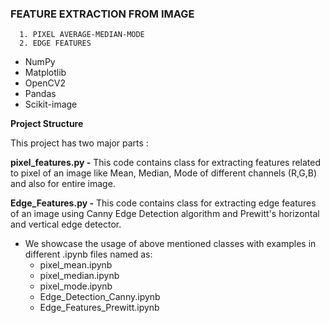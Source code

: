 ### FEATURE EXTRACTION FROM IMAGE 
      1. PIXEL AVERAGE-MEDIAN-MODE 
      2. EDGE FEATURES

- NumPy
- Matplotlib
- OpenCV2
- Pandas
- Scikit-image


<b>Project Structure</b>

This project has two major parts :

<b>pixel_features.py -</b> This code contains class for extracting features related to pixel of an image like Mean, Median, Mode of different channels (R,G,B) and also for entire image.

<b>Edge_Features.py -</b> This code contains class for extracting edge features of an image using Canny Edge Detection algorithm and Prewitt's horizontal and vertical edge detector.

- We showcase the usage of above mentioned classes with examples in different .ipynb files named as:
  - pixel_mean.ipynb
  - pixel_median.ipynb
  - pixel_mode.ipynb
  - Edge_Detection_Canny.ipynb
  - Edge_Features_Prewitt.ipynb
